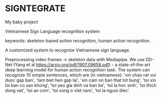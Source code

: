 # SIGNTEGRATE

My baby project

Vietnamese Sign Language recognition system

keywords: skeleton-based action recognition, human action recognition.

A customized system to recognize Vietnamese sign language.

Preprocessing video frames -> skeleton data with Mediapipe. We use DD-Net (Yang et al https://arxiv.org/pdf/1907.09658.pdf) - a state-of-the-art deep learning model for human action recognition task. The system can recognize 10 simple sentences, which are (in vietnamese): 'xin chao rat vui duoc gap ban', 'tam biet hen gap lai', 'xin cam on ban that tot bung', 'toi xin loi ban co sao khong', 'toi yeu gia dinh va ban be', 'toi la hoc sinh', 'toi thich dong vat', 'toi an com', 'toi song o viet nam', 'toi la nguoi diec'.
